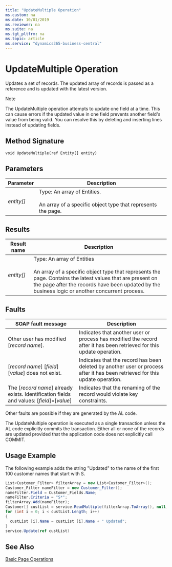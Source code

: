 ```yaml
---
title: "UpdateMultiple Operation"
ms.custom: na
ms.date: 10/01/2019
ms.reviewer: na
ms.suite: na
ms.tgt_pltfrm: na
ms.topic: article
ms.service: "dynamics365-business-central"
---
```

# UpdateMultiple Operation
Updates a set of records. The updated array of records is passed as a reference and is updated with the latest version.  
  
> [!NOTE]  
>  The UpdateMultiple operation attempts to update one field at a time. This can cause errors if the updated value in one field prevents another field's value from being valid. You can resolve this by deleting and inserting lines instead of updating fields.  
  
## Method Signature  
 `void UpdateMultiple(ref Entity[] entity)`  
  
## Parameters  
  
|Parameter|Description|  
|---------------|-----------------|  
|*entity\[\]*|Type: An array of Entities.<br /><br /> An array of a specific object type that represents the page.|  
  
## Results  
  
|Result name|Description|  
|-----------------|-----------------|  
|*entity\[\]*|Type: An array of Entities<br /><br /> An array of a specific object type that represents the page. Contains the latest values that are present on the page after the records have been updated by the business logic or another concurrent process.|  
  
## Faults  
  
|SOAP fault message|Description|  
|------------------------|-----------------|  
|Other user has modified \[*record name*\].|Indicates that another user or process has modified the record after it has been retrieved for this update operation.|  
|\[*record name*\] \[*field*\] \[*value*\] does not exist.|Indicates that the record has been deleted by another user or process after it has been retrieved for this update operation.|  
|The \[*record name*\] already exists.  Identification fields and values: \[*field*\]=\[*value*\]|Indicates that the renaming of the record would violate key constraints.|  
  
 Other faults are possible if they are generated by the AL code.  
  
 The UpdateMultiple operation is executed as a single transaction unless the AL code explicitly commits the transaction. Either all or none of the records are updated provided that the application code does not explicitly call COMMIT.  
  
## Usage Example  
 The following example adds the string "Updated" to the name of the first 100 customer names that start with S.  
  
```c#  
List<Customer_Filter> filterArray = new List<Customer_Filter>();  
Customer_Filter nameFilter = new Customer_Filter();  
nameFilter.Field = Customer_Fields.Name;  
nameFilter.Criteria = "S*";  
filterArray.Add(nameFilter);  
Customer[] custList = service.ReadMultiple(filterArray.ToArray(), null, 100);  
for (int i = 0; i < custList.Length; i++)  
{  
  custList [i].Name = custList [i].Name + " Updated";  
}  
service.Update(ref custList)   
```  
  
## See Also  
 [Basic Page Operations](Basic-Page-Operations.md)
